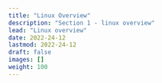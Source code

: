 ```yaml
---
title: "Linux Overview"
description: "Section 1 - linux overview"
lead: "Linux overview"
date: 2022-24-12
lastmod: 2022-24-12
draft: false
images: []
weight: 100
---
```

